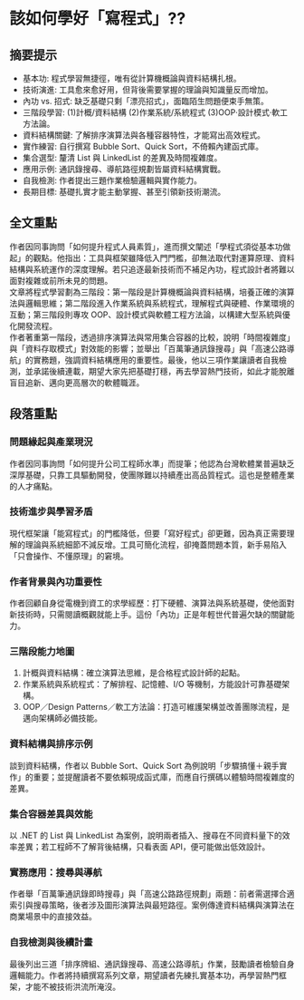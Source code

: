 # 該如何學好「寫程式」??

## 摘要提示
- 基本功: 程式學習無捷徑，唯有從計算機概論與資料結構扎根。
- 技術演進: 工具愈來愈好用，但背後需要掌握的理論與知識量反而增加。
- 內功 vs. 招式: 缺乏基礎只剩「漂亮招式」，面臨陌生問題便束手無策。
- 三階段學習: (1)計概/資料結構 (2)作業系統/系統程式 (3)OOP‧設計模式‧軟工方法論。
- 資料結構關鍵: 了解排序演算法與各種容器特性，才能寫出高效程式。
- 實作練習: 自行撰寫 Bubble Sort、Quick Sort，不倚賴內建函式庫。
- 集合選型: 釐清 List 與 LinkedList 的差異及時間複雜度。
- 應用示例: 通訊錄搜尋、導航路徑規劃皆屬資料結構實戰。
- 自我檢測: 作者提出三題作業檢驗邏輯與實作能力。
- 長期目標: 基礎扎實才能主動掌握、甚至引領新技術潮流。

## 全文重點
作者因同事詢問「如何提升程式人員素質」，進而撰文闡述「學程式須從基本功做起」的觀點。他指出：工具與框架雖降低入門門檻，卻無法取代對運算原理、資料結構與系統運作的深度理解。若只追逐最新技術而不補足內功，程式設計者將難以面對複雜或前所未見的問題。  
文章將程式學習劃為三階段：第一階段是計算機概論與資料結構，培養正確的演算法與邏輯思維；第二階段進入作業系統與系統程式，理解程式與硬體、作業環境的互動；第三階段則專攻 OOP、設計模式與軟體工程方法論，以構建大型系統與優化開發流程。  
作者著重第一階段，透過排序演算法與常用集合容器的比較，說明「時間複雜度」與「資料存取模式」對效能的影響；並舉出「百萬筆通訊錄搜尋」與「高速公路導航」的實務題，強調資料結構應用的重要性。最後，他以三項作業讓讀者自我檢測，並承諾後續連載，期望大家先把基礎打穩，再去學習熱門技術，如此才能脫離盲目追新、邁向更高層次的軟體職涯。

## 段落重點
### 問題緣起與產業現況
作者因同事詢問「如何提升公司工程師水準」而提筆；他認為台灣軟體業普遍缺乏深厚基礎，只靠工具驅動開發，使團隊難以持續產出高品質程式。這也是整體產業的人才痛點。

### 技術進步與學習矛盾
現代框架讓「能寫程式」的門檻降低，但要「寫好程式」卻更難，因為真正需要理解的理論與系統細節不減反增。工具可簡化流程，卻掩蓋問題本質，新手易陷入「只會操作、不懂原理」的窘境。

### 作者背景與內功重要性
作者回顧自身從電機到資工的求學經歷：打下硬體、演算法與系統基礎，使他面對新技術時，只需閱讀概觀就能上手。這份「內功」正是年輕世代普遍欠缺的關鍵能力。

### 三階段能力地圖
1) 計概與資料結構：確立演算法思維，是合格程式設計師的起點。  
2) 作業系統與系統程式：了解排程、記憶體、I/O 等機制，方能設計可靠基礎架構。  
3) OOP／Design Patterns／軟工方法論：打造可維護架構並改善團隊流程，是邁向架構師必備技能。

### 資料結構與排序示例
談到資料結構，作者以 Bubble Sort、Quick Sort 為例說明「步驟搞懂＋親手實作」的重要；並提醒讀者不要依賴現成函式庫，而應自行撰碼以體驗時間複雜度的差異。

### 集合容器差異與效能
以 .NET 的 List 與 LinkedList 為案例，說明兩者插入、搜尋在不同資料量下的效率差異；若工程師不了解背後結構，只看表面 API，便可能做出低效設計。

### 實務應用：搜尋與導航
作者舉「百萬筆通訊錄即時搜尋」與「高速公路路徑規劃」兩題：前者需選擇合適索引與搜尋策略，後者涉及圖形演算法與最短路徑。案例傳達資料結構與演算法在商業場景中的直接效益。

### 自我檢測與後續計畫
最後列出三道「排序牌組、通訊錄搜尋、高速公路導航」作業，鼓勵讀者檢驗自身邏輯能力。作者將持續撰寫系列文章，期望讀者先練扎實基本功，再學習熱門框架，才能不被技術洪流所淹沒。